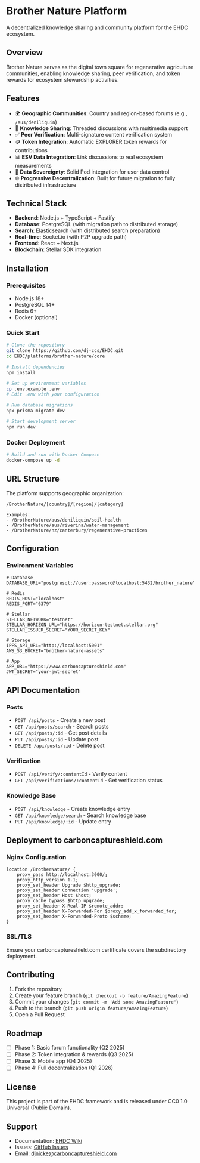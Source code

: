 # Brother Nature Platform

A decentralized knowledge sharing and community platform for the EHDC ecosystem.

## Overview

Brother Nature serves as the digital town square for regenerative agriculture communities, enabling knowledge sharing, peer verification, and token rewards for ecosystem stewardship activities.

## Features

- 🌍 **Geographic Communities**: Country and region-based forums (e.g., `/aus/deniliquin`)
- 💬 **Knowledge Sharing**: Threaded discussions with multimedia support
- ✅ **Peer Verification**: Multi-signature content verification system
- 🪙 **Token Integration**: Automatic EXPLORER token rewards for contributions
- 📊 **ESV Data Integration**: Link discussions to real ecosystem measurements
- 🔐 **Data Sovereignty**: Solid Pod integration for user data control
- 🌐 **Progressive Decentralization**: Built for future migration to fully distributed infrastructure

## Technical Stack

- **Backend**: Node.js + TypeScript + Fastify
- **Database**: PostgreSQL (with migration path to distributed storage)
- **Search**: Elasticsearch (with distributed search preparation)
- **Real-time**: Socket.io (with P2P upgrade path)
- **Frontend**: React + Next.js
- **Blockchain**: Stellar SDK integration

## Installation

### Prerequisites

- Node.js 18+
- PostgreSQL 14+
- Redis 6+
- Docker (optional)

### Quick Start

```bash
# Clone the repository
git clone https://github.com/dj-ccs/EHDC.git
cd EHDC/platforms/brother-nature/core

# Install dependencies
npm install

# Set up environment variables
cp .env.example .env
# Edit .env with your configuration

# Run database migrations
npx prisma migrate dev

# Start development server
npm run dev
```

### Docker Deployment

```bash
# Build and run with Docker Compose
docker-compose up -d
```

## URL Structure

The platform supports geographic organization:

```
/BrotherNature/[country]/[region]/[category]

Examples:
- /BrotherNature/aus/deniliquin/soil-health
- /BrotherNature/aus/riverina/water-management
- /BrotherNature/nz/canterbury/regenerative-practices
```

## Configuration

### Environment Variables

```env
# Database
DATABASE_URL="postgresql://user:password@localhost:5432/brother_nature"

# Redis
REDIS_HOST="localhost"
REDIS_PORT="6379"

# Stellar
STELLAR_NETWORK="testnet"
STELLAR_HORIZON_URL="https://horizon-testnet.stellar.org"
STELLAR_ISSUER_SECRET="YOUR_SECRET_KEY"

# Storage
IPFS_API_URL="http://localhost:5001"
AWS_S3_BUCKET="brother-nature-assets"

# App
APP_URL="https://www.carboncaptureshield.com"
JWT_SECRET="your-jwt-secret"
```

## API Documentation

### Posts

- `POST /api/posts` - Create a new post
- `GET /api/posts/search` - Search posts
- `GET /api/posts/:id` - Get post details
- `PUT /api/posts/:id` - Update post
- `DELETE /api/posts/:id` - Delete post

### Verification

- `POST /api/verify/:contentId` - Verify content
- `GET /api/verifications/:contentId` - Get verification status

### Knowledge Base

- `POST /api/knowledge` - Create knowledge entry
- `GET /api/knowledge/search` - Search knowledge base
- `PUT /api/knowledge/:id` - Update entry

## Deployment to carboncaptureshield.com

### Nginx Configuration

```nginx
location /BrotherNature/ {
    proxy_pass http://localhost:3000/;
    proxy_http_version 1.1;
    proxy_set_header Upgrade $http_upgrade;
    proxy_set_header Connection 'upgrade';
    proxy_set_header Host $host;
    proxy_cache_bypass $http_upgrade;
    proxy_set_header X-Real-IP $remote_addr;
    proxy_set_header X-Forwarded-For $proxy_add_x_forwarded_for;
    proxy_set_header X-Forwarded-Proto $scheme;
}
```

### SSL/TLS

Ensure your carboncaptureshield.com certificate covers the subdirectory deployment.

## Contributing

1. Fork the repository
2. Create your feature branch (`git checkout -b feature/AmazingFeature`)
3. Commit your changes (`git commit -m 'Add some AmazingFeature'`)
4. Push to the branch (`git push origin feature/AmazingFeature`)
5. Open a Pull Request

## Roadmap

- [ ] Phase 1: Basic forum functionality (Q2 2025)
- [ ] Phase 2: Token integration & rewards (Q3 2025)
- [ ] Phase 3: Mobile app (Q4 2025)
- [ ] Phase 4: Full decentralization (Q1 2026)

## License

This project is part of the EHDC framework and is released under CC0 1.0 Universal (Public Domain).

## Support

- Documentation: [EHDC Wiki](https://github.com/dj-ccs/EHDC/wiki)
- Issues: [GitHub Issues](https://github.com/dj-ccs/EHDC/issues)
- Email: djnicke@carboncaptureshield.com
